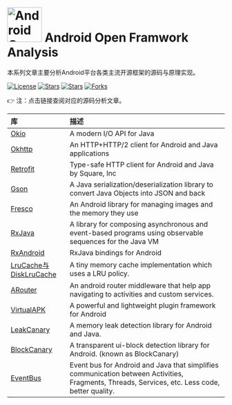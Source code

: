 # <img src="https://github.com/guoxiaoxing/android-open-framwork-analysis/raw/master/art/logo.png" alt="Android Open Framwork Analysis" width="80" height="80" align="bottom"/> Android Open Framwork Analysis

本系列文章主要分析Android平台各类主流开源框架的源码与原理实现。

[![License](https://img.shields.io/github/license/guoxiaoxing/android-open-framwork-analysis.svg)](https://jitpack.io/#guoxiaoxing/android-open-framwork-analysis) 
[![Stars](https://img.shields.io/github/stars/guoxiaoxing/android-open-framwork-analysis.svg)](https://jitpack.io/#guoxiaoxing/android-open-framwork-analysis) 
[![Stars](https://img.shields.io/github/forks/guoxiaoxing/android-open-framwork-analysis.svg)](https://jitpack.io/#guoxiaoxing/android-open-framwork-analysis) 
[![Forks](https://img.shields.io/github/issues/guoxiaoxing/android-open-framwork-analysis.svg)](https://jitpack.io/#guoxiaoxing/android-open-framwork-analysis) 

👉 注：点击链接查阅对应的源码分析文章。

|库                                       |描述                                            |
|:----------------------------------------|:----------------------------------------------|
|[Okio](https://github.com/guoxiaoxing/android-open-framwork-analysis/blob/master/doc/Android开源框架源码鉴赏：Okio.md)|A modern I/O API for Java
|[Okhttp](https://github.com/guoxiaoxing/android-open-framwork-analysis/blob/master/doc/Android开源框架源码鉴赏：Okhttp.md)|An HTTP+HTTP/2 client for Android and Java applications
|[Retrofit](https://github.com/guoxiaoxing/android-open-framwork-analysis/blob/master/doc/Android开源框架源码鉴赏：Retrofit.md)|Type-safe HTTP client for Android and Java by Square, Inc
|[Gson](https://github.com/guoxiaoxing/android-open-framwork-analysis/blob/master/doc/Android开源框架源码鉴赏：Gson.md)|A Java serialization/deserialization library to convert Java Objects into JSON and back
|[Fresco](https://github.com/guoxiaoxing/android-open-framwork-analysis/blob/master/doc/Android开源框架源码鉴赏：Fresco.md)|An Android library for managing images and the memory they use
|[RxJava](https://github.com/guoxiaoxing/android-open-framwork-analysis/blob/master/doc/Android开源框架源码鉴赏：RxJava.md)|A library for composing asynchronous and event-based programs using observable sequences for the Java VM
|[RxAndroid](https://github.com/guoxiaoxing/android-open-framwork-analysis/blob/master/doc/Android开源框架源码鉴赏：RxAndroid.md)|RxJava bindings for Android
|[LruCache与DiskLruCache](https://github.com/guoxiaoxing/android-open-framwork-analysis/blob/master/doc/Android开源框架源码鉴赏：LruCache与DiskLruCache.md)|A tiny memory cache implementation which uses a LRU policy.
|[ARouter](https://github.com/guoxiaoxing/android-open-framwork-analysis/blob/master/doc/Android开源框架源码鉴赏：ARouter.md)|An android router middleware that help app navigating to activities and custom services.
|[VirtualAPK](https://github.com/guoxiaoxing/android-open-framwork-analysis/blob/master/doc/Android开源框架源码鉴赏：VIrtualAPK.md)|A powerful and lightweight plugin framework for Android
|[LeakCanary](https://github.com/guoxiaoxing/android-open-framwork-analysis/blob/master/doc/Android开源框架源码鉴赏：LeakCanary.md)|A memory leak detection library for Android and Java.
|[BlockCanary](https://github.com/guoxiaoxing/android-open-framwork-analysis/blob/master/doc/Android开源框架源码鉴赏：BlockCanary.md)|A transparent ui-block detection library for Android. (known as BlockCanary)
|[EventBus](https://github.com/guoxiaoxing/android-open-framwork-analysis/blob/master/doc/Android开源框架源码鉴赏：EventBus.md)|Event bus for Android and Java that simplifies communication between Activities, Fragments, Threads, Services, etc. Less code, better quality. 


